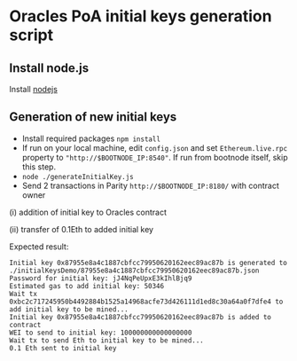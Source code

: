 # Oracles PoA initial keys generation script

## Install node.js
Install [nodejs](https://nodejs.org/en/download/package-manager/)

## Generation of new initial keys

- Install required packages `npm install`
- If run on your local machine, edit `config.json` and set `Ethereum.live.rpc` property to `"http://$BOOTNODE_IP:8540"`. If run from bootnode itself, skip this step.
- `node ./generateInitialKey.js`
-  Send 2 transactions in Parity `http://$BOOTNODE_IP:8180/` with contract owner

  (i) addition of initial key to Oracles contract
  
  (ii) transfer of 0.1Eth to added initial key

Expected result:

```
Initial key 0x87955e8a4c1887cbfcc79950620162eec89ac87b is generated to ./initialKeysDemo/87955e8a4c1887cbfcc79950620162eec89ac87b.json
Password for initial key: jJ4NqPeUpxE3kIhlBjq9
Estimated gas to add initial key: 50346
Wait tx 0xbc2c717245950b4492884b1525a14968acfe73d426111d1ed8c30a64a0f7dfe4 to add initial key to be mined...
Initial key 0x87955e8a4c1887cbfcc79950620162eec89ac87b is added to contract
WEI to send to initial key: 100000000000000000
Wait tx to send Eth to initial key to be mined...
0.1 Eth sent to initial key

```
